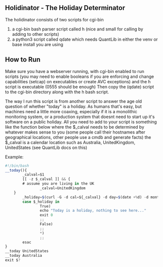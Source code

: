 Holidinator - The Holiday Determinator
--------------------------------------
The holidinator consists of two scripts for cgi-bin

1. a cgi-bin bash parser script called h (nice and small for calling by adding to other scripts)
2. a python3 script called qdate which needs QuantLib in either the venv or base install you are using

How to Run
----------

Make sure you have a webserver running, with cgi-bin enabled to run scripts (you may need to enable booleans if you are enforcing and change capabilities (setcap) on executables or create AVC exceptions) and the h script is executable (0555 should be enough) Then copy the (qdate) script to the cgi-bin directory along with the h bash script.

The way I run this script is from another script to answer the age old question of whether "today" is a holiday. As humans that's easy, but machines need a little more coaxing, especially if it is a monolithic monitoring system, or a production system that doesnt need to start up it's software on a public holiday. All you need to add to your script is something like the function below where the $_calval needs to be determined by whatever makes sense to you (some people call their hostnames after geographical locations, other people use a cmdb and generate facts) the $_calval is a calendar location such as Australia, UnitedKingdom, UnitedStates (see QuantLib docs on this)

Example:
```javascript
#!/bin/bash
__today(){
        _calval=$1
        [[ -z $_calval ]] && {
		# assume you are living in the UK
                _calval=UnitedKingdom
	}
        _holiday=$(curl -G -d cal=${_calval} -d day=$(date +%d) -d month=$(date +%m) -d year=$(date +%Y) http://olympus/cgi-bin/h 2>/dev/null)
        case $_holiday in
                True)
                echo "Today is a holiday, nothing to see here..."
                exit 0
                ;;
                False)
                ;;
                *)
                ;;
        esac
}
__today UnitedStates
__today Australia
exit $?
```
